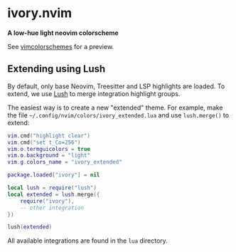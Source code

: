# ivory.nvim

**A low-hue light neovim colorscheme**

See [vimcolorschemes](https://vimcolorschemes.com/mstcl/ivory.nvim) for a
preview.

## Extending using Lush

By default, only base Neovim, Treesitter and LSP highlights are loaded.
To extend, we use [Lush](https://github.com/rktjmp/lush.nvim) to merge
integration highlight groups.

The easiest way is to create a new "extended" theme.
For example, make the file `~/.config/nvim/colors/ivory_extended.lua` and use
`lush.merge()` to extend:

```lua
vim.cmd("highlight clear")
vim.cmd("set t_Co=256")
vim.o.termguicolors = true
vim.o.background = "light"
vim.g.colors_name = "ivory_extended"

package.loaded["ivory"] = nil

local lush = require("lush")
local extended = lush.merge({
	require("ivory"),
	-- other integration
})

lush(extended)
```

All available integrations are found in the `lua` directory.

